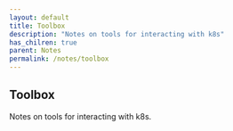 ```yaml
---
layout: default
title: Toolbox
description: "Notes on tools for interacting with k8s"
has_chilren: true
parent: Notes
permalink: /notes/toolbox
---
```


## Toolbox

Notes on tools for interacting with k8s.
